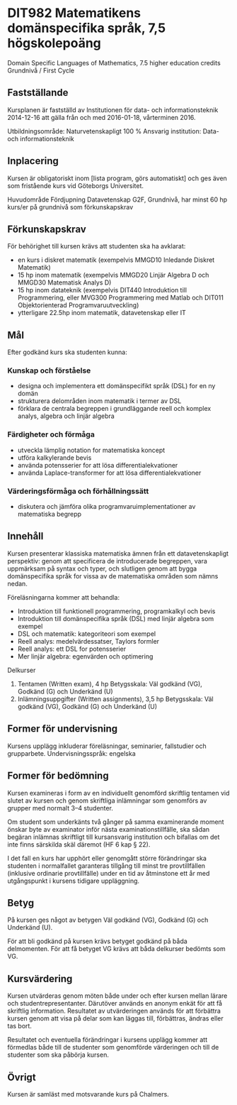 # DIT982	Matematikens domänspecifika språk, 7,5 högskolepoäng
Domain Specific Languages of Mathematics, 7.5 higher education credits
Grundnivå / First Cycle

## Fastställande

Kursplanen är fastställd av Institutionen för data- och informationsteknik 2014-12-16 att gälla från och med 2016-01-18, vårterminen 2016.

Utbildningsområde: Naturvetenskapligt 100 %
Ansvarig institution: Data- och informationsteknik

## Inplacering

Kursen är obligatoriskt inom [lista program, görs automatiskt] och ges även som fristående kurs vid Göteborgs Universitet.

Huvudområde	Fördjupning
Datavetenskap	G2F, Grundnivå, har minst 60 hp kurs/er på grundnivå som förkunskapskrav


## Förkunskapskrav

För behörighet till kursen krävs att studenten ska ha avklarat:

* en kurs i diskret matematik (exempelvis MMGD10 Inledande Diskret Matematik)
* 15 hp inom matematik (exempelvis MMGD20 Linjär Algebra D och MMGD30 Matematisk Analys D)
* 15 hp inom datateknik (exempelvis DIT440 Introduktion till Programmering, eller MVG300 Programmering med Matlab och DIT011 Objektorienterad Programvaruutveckling)
* ytterligare 22.5hp inom matematik, datavetenskap eller IT

## Mål

Efter godkänd kurs ska studenten kunna:

### Kunskap och förståelse

* designa och implementera ett domänspecifikt språk (DSL) for en ny domän
* strukturera delområden inom matematik i termer av DSL
* förklara de centrala begreppen i grundläggande reell och komplex analys, algebra och linjär algebra

### Färdigheter och förmåga

* utveckla lämplig notation for matematiska koncept
* utföra kalkylerande bevis
* använda potensserier for att lösa differentialekvationer
* använda Laplace-transformer for att lösa differentialekvationer

### Värderingsförmåga och förhållningssätt

* diskutera och jämföra olika programvaruimplementationer av matematiska begrepp

## Innehåll

Kursen presenterar klassiska matematiska ämnen från ett datavetenskapligt perspektiv: genom att specificera de introducerade begreppen, vara uppmärksam på syntax och typer, och slutligen genom att bygga domänspecifika språk for vissa av de matematiska områden som nämns nedan.

Föreläsningarna kommer att behandla:

* Introduktion till funktionell programmering, programkalkyl och bevis
* Introduktion till domänspecifika språk (DSL) med linjär algebra som exempel
* DSL och matematik: kategoriteori som exempel
* Reell analys: medelvärdessatser, Taylors formler
* Reell analys: ett DSL for potensserier
* Mer linjär algebra: egenvärden och optimering


Delkurser
1. Tentamen (Written exam), 4 hp
   Betygsskala: Väl godkänd (VG), Godkänd (G) och Underkänd (U)
2. Inlämningsuppgifter (Written assignments), 3,5 hp
   Betygsskala: Väl godkänd (VG), Godkänd (G) och Underkänd (U)



## Former för undervisning

Kursens upplägg inkluderar föreläsningar, seminarier, fallstudier och grupparbete.
Undervisningsspråk: engelska


## Former för bedömning

Kursen examineras i form av en individuellt genomförd skriftlig tentamen vid slutet av kursen och genom skriftliga inlämningar som genomförs av grupper med normalt 3–4 studenter.

Om student som underkänts två gånger på samma examinerande moment önskar byte av examinator inför nästa examinationstillfälle, ska sådan begäran inlämnas skriftligt till kursansvarig institution och bifallas om det inte finns särskilda skäl däremot (HF 6 kap § 22).

I det fall en kurs har upphört eller genomgått större förändringar ska studenten i normalfallet garanteras tillgång till minst tre provtillfällen (inklusive ordinarie provtillfälle) under en tid av åtminstone ett år med utgångspunkt i kursens tidigare uppläggning.

## Betyg

På kursen ges något av betygen Väl godkänd (VG), Godkänd (G) och Underkänd (U).

För att bli godkänd på kursen krävs betyget godkänd på båda delmomenten.
För att få betyget VG krävs att båda delkurser bedömts som VG.

## Kursvärdering

Kursen utvärderas genom möten både under och efter kursen mellan lärare och
studentrepresentanter. Därutöver används en anonym enkät för att få skriftlig
information. Resultatet av utvärderingen används för att förbättra kursen genom att
visa på delar som kan läggas till, förbättras, ändras eller tas bort.

Resultatet och eventuella förändringar i kursens upplägg kommer att förmedlas både till de studenter som genomförde värderingen och till de studenter som ska påbörja kursen.

## Övrigt

Kursen är samläst med motsvarande kurs på Chalmers.
